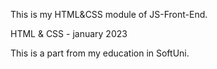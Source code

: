 This is my HTML&CSS module of JS-Front-End.

HTML & CSS - january 2023

This is a part from my education in SoftUni.
